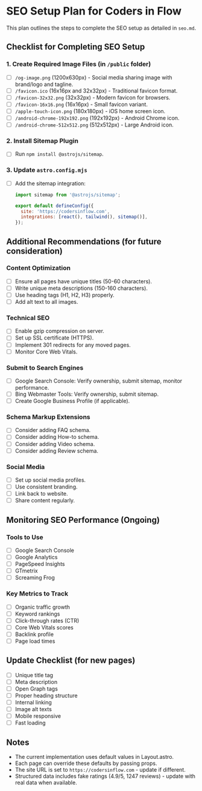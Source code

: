 
# SEO Setup Plan for Coders in Flow

This plan outlines the steps to complete the SEO setup as detailed in `seo.md`.

## Checklist for Completing SEO Setup

### 1. Create Required Image Files (in `/public` folder)
- [ ] `/og-image.png` (1200x630px) - Social media sharing image with brand/logo and tagline.
- [ ] `/favicon.ico` (16x16px and 32x32px) - Traditional favicon format.
- [ ] `/favicon-32x32.png` (32x32px) - Modern favicon for browsers.
- [ ] `/favicon-16x16.png` (16x16px) - Small favicon variant.
- [ ] `/apple-touch-icon.png` (180x180px) - iOS home screen icon.
- [ ] `/android-chrome-192x192.png` (192x192px) - Android Chrome icon.
- [ ] `/android-chrome-512x512.png` (512x512px) - Large Android icon.

### 2. Install Sitemap Plugin
- [ ] Run `npm install @astrojs/sitemap`.

### 3. Update `astro.config.mjs`
- [ ] Add the sitemap integration:
    ```javascript
    import sitemap from '@astrojs/sitemap';

    export default defineConfig({
      site: 'https://codersinflow.com',
      integrations: [react(), tailwind(), sitemap()],
    });
    ```

## Additional Recommendations (for future consideration)

### Content Optimization
- [ ] Ensure all pages have unique titles (50-60 characters).
- [ ] Write unique meta descriptions (150-160 characters).
- [ ] Use heading tags (H1, H2, H3) properly.
- [ ] Add alt text to all images.

### Technical SEO
- [ ] Enable gzip compression on server.
- [ ] Set up SSL certificate (HTTPS).
- [ ] Implement 301 redirects for any moved pages.
- [ ] Monitor Core Web Vitals.

### Submit to Search Engines
- [ ] Google Search Console: Verify ownership, submit sitemap, monitor performance.
- [ ] Bing Webmaster Tools: Verify ownership, submit sitemap.
- [ ] Create Google Business Profile (if applicable).

### Schema Markup Extensions
- [ ] Consider adding FAQ schema.
- [ ] Consider adding How-to schema.
- [ ] Consider adding Video schema.
- [ ] Consider adding Review schema.

### Social Media
- [ ] Set up social media profiles.
- [ ] Use consistent branding.
- [ ] Link back to website.
- [ ] Share content regularly.

## Monitoring SEO Performance (Ongoing)

### Tools to Use
- [ ] Google Search Console
- [ ] Google Analytics
- [ ] PageSpeed Insights
- [ ] GTmetrix
- [ ] Screaming Frog

### Key Metrics to Track
- [ ] Organic traffic growth
- [ ] Keyword rankings
- [ ] Click-through rates (CTR)
- [ ] Core Web Vitals scores
- [ ] Backlink profile
- [ ] Page load times

## Update Checklist (for new pages)
- [ ] Unique title tag
- [ ] Meta description
- [ ] Open Graph tags
- [ ] Proper heading structure
- [ ] Internal linking
- [ ] Image alt texts
- [ ] Mobile responsive
- [ ] Fast loading

## Notes
- The current implementation uses default values in Layout.astro.
- Each page can override these defaults by passing props.
- The site URL is set to `https://codersinflow.com` - update if different.
- Structured data includes fake ratings (4.9/5, 1247 reviews) - update with real data when available.
